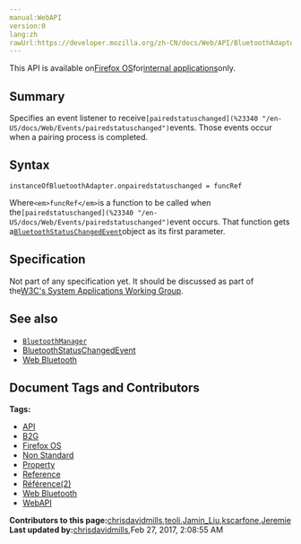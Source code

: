 ```yaml
---
manual:WebAPI
version:0
lang:zh
rawUrl:https://developer.mozilla.org/zh-CN/docs/Web/API/BluetoothAdapter/onpairedstatuschanged
---
```






This API is available on[Firefox OS](%23326 "")for[internal applications](%23327 "")only.



## Summary<a name="Summary"></a>


Specifies an event listener to receive`[pairedstatuschanged](%23340 "/en-US/docs/Web/Events/pairedstatuschanged")`events. Those events occur when a pairing process is completed.


## Syntax<a name="Syntax"></a>

```
instanceOfBluetoothAdapter.onpairedstatuschanged = funcRef
```


Where`<em>funcRef</em>`is a function to be called when the`[pairedstatuschanged](%23340 "/en-US/docs/Web/Events/pairedstatuschanged")`event occurs. That function gets a[`BluetoothStatusChangedEvent`](%14251 "The BluetoothStatusChangedEvent API provides access to information regarding any change to the status of a Bluetooth device.")object as its first parameter.


## Specification<a name="Specification"></a>


Not part of any specification yet. It should be discussed as part of the[W3C&#39;s System Applications Working Group](%4301 "").


## See also<a name="See_also"></a>

* [`BluetoothManager`](%23330 "The documentation about this has not yet been written; please consider contributing!")
* [BluetoothStatusChangedEvent](%14251 "")
* [Web Bluetooth](%4303 "")



## Document Tags and Contributors
**Tags:**
* [API](%22815 "")
* [B2G](%23331 "")
* [Firefox OS](%23332 "")
* [Non Standard](%23333 "")
* [Property](%22824 "")
* [Reference](%22199 "")
* [Référence(2)](%23334 "")
* [Web Bluetooth](%23335 "")
* [WebAPI](%23336 "")

**Contributors to this page:**[chrisdavidmills](%22892 ""),[teoli](%22366 ""),[Jamin_Liu](%23337 ""),[kscarfone](%22505 ""),[Jeremie](%22851 "")
**Last updated by:**[chrisdavidmills](%22892 ""),<time>Feb 27, 2017, 2:08:55 AM</time>


